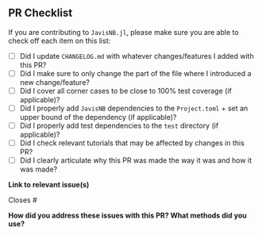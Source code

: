 ## PR Checklist

If you are contributing to `JavisNB.jl`, please make sure you are able to check off each item on this list:

- [ ] Did I update `CHANGELOG.md` with whatever changes/features I added with this PR?
- [ ] Did I make sure to only change the part of the file where I introduced a new change/feature?
- [ ] Did I cover all corner cases to be close to 100% test coverage (if applicable)?
- [ ] Did I properly add `JavisNB` dependencies to the `Project.toml` + set an upper bound of the dependency (if applicable)?
- [ ] Did I properly add test dependencies to the `test` directory (if applicable)?
- [ ] Did I check relevant tutorials that may be affected by changes in this PR?
- [ ] Did I clearly articulate why this PR was made the way it was and how it was made?

**Link to relevant issue(s)**

Closes #

**How did you address these issues with this PR? What methods did you use?**



